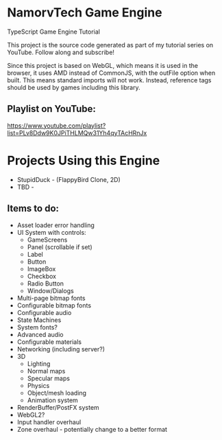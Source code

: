 # NamorvTech Game Engine
TypeScript Game Engine Tutorial

This project is the source code generated as part of my tutorial series on YouTube. Follow along and subscribe!

Since this project is based on WebGL, which means it is used in the browser, it uses AMD instead of CommonJS, with the outFile option when built. This means standard imports will not work. Instead, reference tags should be used by games including this library.

## Playlist on YouTube:
https://www.youtube.com/playlist?list=PLv8Ddw9K0JPiTHLMQw31Yh4qyTAcHRnJx

# Projects Using this Engine
- StupidDuck - (FlappyBird Clone, 2D)
- TBD - 

## Items to do:
- Asset loader error handling
- UI System with controls:
    - GameScreens
    - Panel (scrollable if set)
    - Label
    - Button
    - ImageBox
    - Checkbox
    - Radio Button
    - Window/Dialogs
- Multi-page bitmap fonts
- Configurable bitmap fonts
- Configurable audio
- State Machines 
- System fonts?
- Advanced audio
- Configurable materials
- Networking (including server?)
- 3D
    - Lighting
    - Normal maps
    - Specular maps
    - Physics
    - Object/mesh loading
    - Animation system
- RenderBuffer/PostFX system
- WebGL2?
- Input handler overhaul
- Zone overhaul - potentially change to a better format
